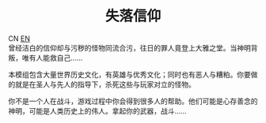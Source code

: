 # <center>失落信仰</center>
CN [EN](./README-en.md)<br>
曾经洁白的信仰却与污秽的怪物同流合污，往日的罪人竟登上大雅之堂。当神明背叛，唯有人能救自己……

本模组包含大量世界历史文化，有英雄与优秀文化；同时也有恶人与糟粕。你要做的就是在圣人与先人的指导下，杀死这些与玩家对立的怪物。

你不是一个人在战斗，游戏过程中你会得到很多人的帮助。他们可能是心存善念的神明，可能是人类历史上的伟人。拿起你的武器，战斗……
